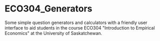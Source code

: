 # ECO304_Generators

Some simple question generators and calculators with a friendly user interface to aid students in the course ECO304 "Introduction to Empirical Economics" at the University of Saskatchewan.
